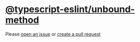 [@typescript-eslint/unbound-method](https://typescript-eslint.io/rules/unbound-method)
======================================================================================
Please [open an issue](https://github.com/rasenplanscher/eslint-config-rasenplanscher/issues/new)
or [create a pull request](https://github.com/rasenplanscher/eslint-config-rasenplanscher/edit/main/src/rules-configurations/@typescript-eslint/unbound-method.md)